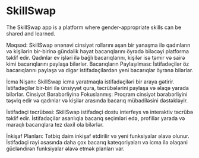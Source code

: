 # SkillSwap
The SkillSwap app is a platform where gender-appropriate skills can be shared and learned.

Məqsəd:
SkillSwap ənənəvi cinsiyət rollarını aşan bir yanaşma ilə qadınların və kişilərin bir-birinə gündəlik həyat bacarıqlarını öyrədə biləcəyi platforma təklif edir. Qadınlar ev işləri ilə bağlı bacarıqlarını, kişilər isə təmir və sairə kimi bacarıqlarını paylaşa bilərlər.
Bacarıqların Paylaşılması: İstifadəçilər öz bacarıqlarını paylaşa və digər istifadəçilərdən yeni bacarıqlar öyrənə bilərlər.

İcma Nişanı:
SkillSwap icma yaratmaqla istifadəçiləri bir araya gətirir. İstifadəçilər bir-biri ilə ünsiyyət qura, təcrübələrini paylaşa və əlaqə yarada bilərlər.
Cinsiyət Bərabərliyinə Fokuslanmış: Proqram cinsiyət bərabərliyini təşviq edir və qadınlar və kişilər arasında bacarıq mübadiləsini dəstəkləyir.

İstifadəçi təcrübəsi:
SkillSwap istifadəçi dostu interfeys və interaktiv təcrübə təklif edir. İstifadəçilər asanlıqla bacarıq seçimləri edə, profillər yarada və maraqlı bacarıqlara tez daxil ola bilərlər.

İnkişaf Planları:
Tətbiq daim inkişaf etdirilir və yeni funksiyalar əlavə olunur. İstifadəçi rəyi əsasında daha çox bacarıq kateqoriyaları və icma ilə əlaqəni gücləndirən funksiyalar əlavə etmək planları var.


